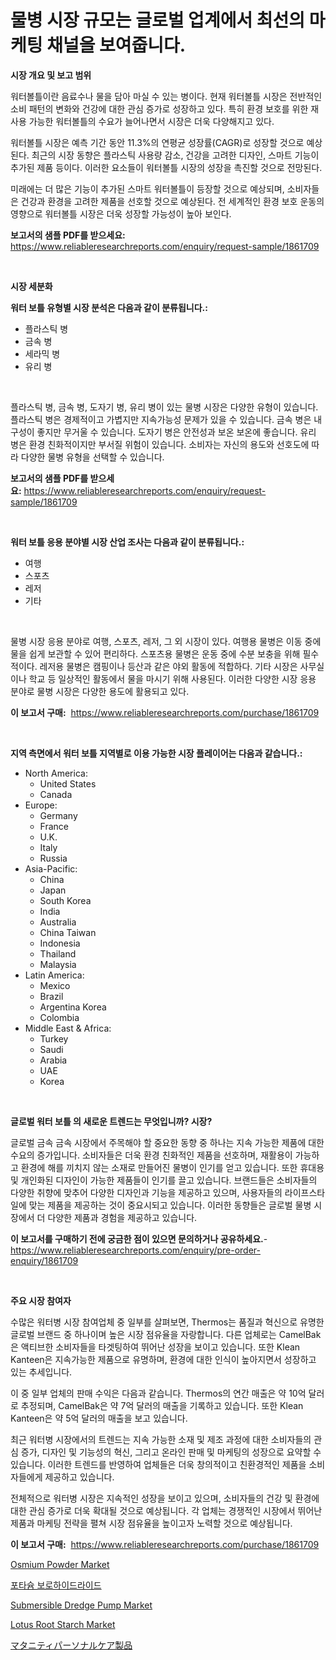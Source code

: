 <p><h1>물병 시장 규모는 글로벌 업계에서 최선의 마케팅 채널을 보여줍니다.</h1></p><p><strong>시장 개요 및 보고 범위</strong></p>
<p><p>워터볼틀이란 음료수나 물을 담아 마실 수 있는 병이다. 현재 워터볼틀 시장은 전반적인 소비 패턴의 변화와 건강에 대한 관심 증가로 성장하고 있다. 특히 환경 보호를 위한 재사용 가능한 워터볼틀의 수요가 늘어나면서 시장은 더욱 다양해지고 있다.</p><p>워터볼틀 시장은 예측 기간 동안 11.3%의 연평균 성장률(CAGR)로 성장할 것으로 예상된다. 최근의 시장 동향은 플라스틱 사용량 감소, 건강을 고려한 디자인, 스마트 기능이 추가된 제품 등이다. 이러한 요소들이 워터볼틀 시장의 성장을 촉진할 것으로 전망된다.</p><p>미래에는 더 많은 기능이 추가된 스마트 워터볼틀이 등장할 것으로 예상되며, 소비자들은 건강과 환경을 고려한 제품을 선호할 것으로 예상된다. 전 세계적인 환경 보호 운동의 영향으로 워터볼틀 시장은 더욱 성장할 가능성이 높아 보인다.</p></p>
<p><strong>보고서의 샘플 PDF를 받으세요:</strong> <a href="https://www.reliableresearchreports.com/enquiry/request-sample/1861709">https://www.reliableresearchreports.com/enquiry/request-sample/1861709</a></p>
<p>&nbsp;</p>
<p><strong>시장 세분화</strong></p>
<p><strong>워터 보틀 유형별 시장 분석은 다음과 같이 분류됩니다.:</strong></p>
<p><ul><li>플라스틱 병</li><li>금속 병</li><li>세라믹 병</li><li>유리 병</li></ul></p>
<p>&nbsp;</p>
<p><p>플라스틱 병, 금속 병, 도자기 병, 유리 병이 있는 물병 시장은 다양한 유형이 있습니다. 플라스틱 병은 경제적이고 가볍지만 지속가능성 문제가 있을 수 있습니다. 금속 병은 내구성이 좋지만 무거울 수 있습니다. 도자기 병은 안전성과 보온 보온에 좋습니다. 유리 병은 환경 친화적이지만 부서질 위험이 있습니다. 소비자는 자신의 용도와 선호도에 따라 다양한 물병 유형을 선택할 수 있습니다.</p></p>
<p><strong>보고서의 샘플 PDF를 받으세요:</strong>&nbsp;<a href="https://www.reliableresearchreports.com/enquiry/request-sample/1861709">https://www.reliableresearchreports.com/enquiry/request-sample/1861709</a></p>
<p>&nbsp;</p>
<p><strong> 워터 보틀 응용 분야별 시장 산업 조사는 다음과 같이 분류됩니다.:</strong></p>
<p><ul><li>여행</li><li>스포츠</li><li>레저</li><li>기타</li></ul></p>
<p>&nbsp;</p>
<p><p>물병 시장 응용 분야로 여행, 스포츠, 레저, 그 외 시장이 있다. 여행용 물병은 이동 중에 물을 쉽게 보관할 수 있어 편리하다. 스포츠용 물병은 운동 중에 수분 보충을 위해 필수적이다. 레저용 물병은 캠핑이나 등산과 같은 야외 활동에 적합하다. 기타 시장은 사무실이나 학교 등 일상적인 활동에서 물을 마시기 위해 사용된다. 이러한 다양한 시장 응용 분야로 물병 시장은 다양한 용도에 활용되고 있다.</p></p>
<p><strong>이 보고서 구매:</strong>&nbsp; <a href="https://www.reliableresearchreports.com/purchase/1861709">https://www.reliableresearchreports.com/purchase/1861709</a></p>
<p>&nbsp;</p>
<p><strong>지역 측면에서 워터 보틀 지역별로 이용 가능한 시장 플레이어는 다음과 같습니다.:</strong></p>
<p><ul>
    <li>
        North America:
        <ul>
            <li>United States</li>
            <li>Canada</li>
        </ul>
    </li>
    <li>
        Europe:
        <ul>
            <li>Germany</li>
            <li>France</li>
            <li>U.K.</li>
            <li>Italy</li>
            <li>Russia</li>
        </ul>
    </li>
    <li>
        Asia-Pacific:
        <ul>
            <li>China</li>
            <li>Japan</li>
            <li>South Korea</li>
            <li>India</li>
            <li>Australia</li>
            <li>China Taiwan</li>
            <li>Indonesia</li>
            <li>Thailand</li>
            <li>Malaysia</li>
        </ul>
    </li>
    <li>
        Latin America:
        <ul>
            <li>Mexico</li>
            <li>Brazil</li>
            <li>Argentina Korea</li>
            <li>Colombia</li>
        </ul>
    </li>
    <li>
        Middle East & Africa:
        <ul>
            <li>Turkey</li>
            <li>Saudi</li>
            <li>Arabia</li>
            <li>UAE</li>
            <li>Korea</li>
        </ul>
    </li>
    </ul></p>
<p>&nbsp;</p>
<p><strong>글로벌 워터 보틀 의 새로운 트렌드는 무엇입니까? 시장?</strong></p>
<p><p>글로벌 금속 금속 시장에서 주목해야 할 중요한 동향 중 하나는 지속 가능한 제품에 대한 수요의 증가입니다. 소비자들은 더욱 환경 친화적인 제품을 선호하며, 재활용이 가능하고 환경에 해를 끼치지 않는 소재로 만들어진 물병이 인기를 얻고 있습니다. 또한 휴대용 및 개인화된 디자인이 가능한 제품들이 인기를 끌고 있습니다. 브랜드들은 소비자들의 다양한 취향에 맞추어 다양한 디자인과 기능을 제공하고 있으며, 사용자들의 라이프스타일에 맞는 제품을 제공하는 것이 중요시되고 있습니다. 이러한 동향들은 글로벌 물병 시장에서 더 다양한 제품과 경험을 제공하고 있습니다.</p></p>
<p><strong>이 보고서를 구매하기 전에 궁금한 점이 있으면 문의하거나 공유하세요.</strong>- <a href="https://www.reliableresearchreports.com/enquiry/pre-order-enquiry/1861709">https://www.reliableresearchreports.com/enquiry/pre-order-enquiry/1861709</a></p>
<p>&nbsp;</p>
<p><strong>주요 시장 참여자</strong></p>
<p><p>수많은 워터병 시장 참여업체 중 일부를 살펴보면, Thermos는 품질과 혁신으로 유명한 글로벌 브랜드 중 하나이며 높은 시장 점유율을 자랑합니다. 다른 업체로는 CamelBak은 액티브한 소비자들을 타겟팅하여 뛰어난 성장을 보이고 있습니다. 또한 Klean Kanteen은 지속가능한 제품으로 유명하며, 환경에 대한 인식이 높아지면서 성장하고 있는 추세입니다.</p><p>이 중 일부 업체의 판매 수익은 다음과 같습니다. Thermos의 연간 매출은 약 10억 달러로 추정되며, CamelBak은 약 7억 달러의 매출을 기록하고 있습니다. 또한 Klean Kanteen은 약 5억 달러의 매출을 보고 있습니다.</p><p>최근 워터병 시장에서의 트렌드는 지속 가능한 소재 및 제조 과정에 대한 소비자들의 관심 증가, 디자인 및 기능성의 혁신, 그리고 온라인 판매 및 마케팅의 성장으로 요약할 수 있습니다. 이러한 트렌드를 반영하여 업체들은 더욱 창의적이고 친환경적인 제품을 소비자들에게 제공하고 있습니다.</p><p>전체적으로 워터병 시장은 지속적인 성장을 보이고 있으며, 소비자들의 건강 및 환경에 대한 관심 증가로 더욱 확대될 것으로 예상됩니다. 각 업체는 경쟁적인 시장에서 뛰어난 제품과 마케팅 전략을 펼쳐 시장 점유율을 높이고자 노력할 것으로 예상됩니다.</p></p>
<p><strong>이 보고서 구매:</strong>&nbsp;&nbsp;<a href="https://www.reliableresearchreports.com/purchase/1861709">https://www.reliableresearchreports.com/purchase/1861709</a></p>
<p><p><a href="https://github.com/FassouRP/Market-Research-Report-List-3/blob/main/osmium-powder-market.md">Osmium Powder Market</a></p><p><a href="https://medium.com/@joananitzsche/%EC%B9%BC%EB%A5%A8-%EB%B3%B4%EB%A1%9C%ED%95%98%EC%9D%B4%EB%93%9C%EB%9D%BC%EC%9D%B4%EB%93%9C-%EC%8B%9C%EC%9E%A5-%EC%84%B1%EA%B3%B5%EC%A0%81%EC%9D%B8-%EB%B9%84%EC%A6%88%EB%8B%88%EC%8A%A4-%EC%A0%84%EB%9E%B5%EC%9D%98-%EC%97%B4%EC%87%A0-2031%EB%85%84%EA%B9%8C%EC%A7%80-%EC%98%88%EC%B8%A1-2aff2f8be49f">포타슘 보로하이드라이드</a></p><p><a href="https://issuu.com/reportprime-2/docs/submersible-dredge-pump-market-size-2030.pptx">Submersible Dredge Pump Market</a></p><p><a href="https://view.publitas.com/reportprime-1/lotus-root-starch-market-size-share-trends-analysis-report-by-material-by-type-by-end-user-by-region-and-segment-forecasts-2024-2031/">Lotus Root Starch Market</a></p><p><a href="https://medium.com/@vivakuvalis2005/%E5%A6%8A%E5%A8%A0%E5%87%BA%E7%94%A3%E6%9C%9F%E3%81%AE%E5%80%8B%E4%BA%BA%E7%94%A8%E3%82%B1%E3%82%A2%E8%A3%BD%E5%93%81%E3%81%AE%E5%B8%82%E5%A0%B4%E5%88%86%E6%9E%90-%E3%81%9D%E3%81%AEcagr-%E5%B8%82%E5%A0%B4%E3%82%BB%E3%82%B0%E3%83%A1%E3%83%B3%E3%83%86%E3%83%BC%E3%82%B7%E3%83%A7%E3%83%B3-%E3%81%9D%E3%81%97%E3%81%A6%E4%B8%96%E7%95%8C%E5%85%A8%E4%BD%93%E3%81%AE%E7%94%A3%E6%A5%AD%E6%A6%82%E8%A6%81-37b0de86960d">マタニティパーソナルケア製品</a></p></p>
